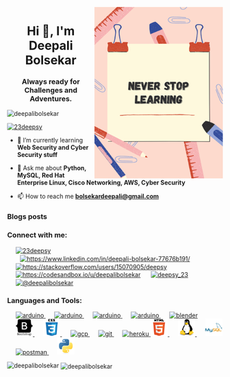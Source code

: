 <img align="right" height="400" width="300" src="never stop learning.png">
<h1 align="center">Hi 👋, I'm Deepali Bolsekar</h1>
<h3 align="center">Always ready for Challenges and Adventures.</h3>

<p align="left"> <img src="https://komarev.com/ghpvc/?username=deepalibolsekar&label=Profile%20views&color=0e75b6&style=flat" alt="deepalibolsekar" /> </p>

<p align="left"> <a href="https://twitter.com/23deepsy" target="blank"><img src="https://img.shields.io/twitter/follow/23deepsy?logo=twitter&style=for-the-badge" alt="23deepsy" /></a> </p>

- 🌱 I’m currently learning **Web Security and Cyber Security stuff**

- 💬 Ask me about **Python, MySQL, Red Hat Enterprise Linux, Cisco Networking, AWS, Cyber Security**

- 📫 How to reach me **bolsekardeepali@gmail.com**

### Blogs posts
<!-- BLOG-POST-LIST:START -->
<!-- BLOG-POST-LIST:END -->

<h3 align="left">Connect with me:</h3>

<p align="left">
      <a href="https://twitter.com/23deepsy" target="blank"
        ><img
          style="padding-left: 20px;"
          align="center"
          src="https://raw.githubusercontent.com/rahuldkjain/github-profile-readme-generator/master/src/images/icons/Social/twitter.svg"
          alt="23deepsy"
          height="30"
          width="40"
      /></a>
      <a
        href="https://linkedin.com/in/https://www.linkedin.com/in/deepali-bolsekar-77676b191/"
        target="blank"
        ><img
          style="padding-left: 30px;"
          align="center"
          src="https://raw.githubusercontent.com/rahuldkjain/github-profile-readme-generator/master/src/images/icons/Social/linked-in-alt.svg"
          alt="https://www.linkedin.com/in/deepali-bolsekar-77676b191/"
          height="30"
          width="40"
      /></a>
      <a
        href="https://stackoverflow.com/users/https://stackoverflow.com/users/15070905/deepsy"
        target="blank"
        ><img
          style="padding-left: 20px;"
          align="center"
          src="https://raw.githubusercontent.com/rahuldkjain/github-profile-readme-generator/master/src/images/icons/Social/stack-overflow.svg"
          alt="https://stackoverflow.com/users/15070905/deepsy"
          height="30"
          width="40"
      /></a>
      <a
        href="https://codesandbox.com/https://codesandbox.io/u/deepalibolsekar"
        target="blank"
        ><img
          style="padding-left: 20px;"
          align="center"
          src="https://cdn.jsdelivr.net/npm/simple-icons@3.0.1/icons/codesandbox.svg"
          alt="https://codesandbox.io/u/deepalibolsekar"
          height="30"
          width="40"
      /></a>
      <a href="https://instagram.com/deepsy_23" target="blank"
        ><img
          style="padding-left: 20px;"
          align="center"
          src="https://raw.githubusercontent.com/rahuldkjain/github-profile-readme-generator/master/src/images/icons/Social/instagram.svg"
          alt="deepsy_23"
          height="30"
          width="40"
      /></a>
      <a href="https://medium.com/@deepalibolsekar" target="blank"
        ><img
          style="padding-left: 20px;"
          align="center"
          src="https://raw.githubusercontent.com/rahuldkjain/github-profile-readme-generator/master/src/images/icons/Social/medium.svg"
          alt="@deepalibolsekar"
          height="30"
          width="40"
      /></a>
    </p>

<h3 align="left">Languages and Tools:</h3>
<a href="https://www.redhat.com/en" target="_blank"> <img style="padding-left: 20px;" src="https://www.vectorlogo.zone/logos/redhat/redhat-icon.svg" alt="arduino" width="40" height="40"/> </a><a href="https://www.cisco.com/" target="_blank"> <img style="padding-left: 20px;" src="https://www.vectorlogo.zone/logos/cisco/cisco-ar21.svg" alt="arduino" width="40" height="40"/> </a><a href="https://aws.amazon.com/?utm_source=vectorlogozone&utm_medium=referrer" target="_blank"> <img style="padding-left: 20px;" src="https://www.vectorlogo.zone/logos/amazon_aws/amazon_aws-icon.svg" alt="arduino" width="40" height="40"/> </a><a href="https://www.arduino.cc/" target="_blank"> <img style="padding-left: 20px;" src="https://cdn.worldvectorlogo.com/logos/arduino-1.svg" alt="arduino" width="40" height="40"/> </a>  <a href="https://www.blender.org/" target="_blank"> <img style="padding-left: 20px;"  src="https://download.blender.org/branding/community/blender_community_badge_white.svg" alt="blender" width="40" height="40"/> </a> <a href="https://getbootstrap.com" target="_blank"> <img style="padding-left: 20px;" src="https://raw.githubusercontent.com/devicons/devicon/master/icons/bootstrap/bootstrap-plain-wordmark.svg" alt="bootstrap" width="40" height="40"/> </a> <a href="https://www.w3schools.com/css/" target="_blank"> <img style="padding-left: 20px;" src="https://raw.githubusercontent.com/devicons/devicon/master/icons/css3/css3-original-wordmark.svg" alt="css3" width="40" height="40"/> </a> <a href="https://cloud.google.com" target="_blank"> <img style="padding-left: 20px;" src="https://www.vectorlogo.zone/logos/google_cloud/google_cloud-icon.svg" alt="gcp" width="40" height="40"/> </a> <a href="https://git-scm.com/" target="_blank"> <img style="padding-left: 20px;" src="https://www.vectorlogo.zone/logos/git-scm/git-scm-icon.svg" alt="git" width="40" height="40"/> </a> <a href="https://heroku.com" target="_blank"> <img style="padding-left: 20px;" src="https://www.vectorlogo.zone/logos/heroku/heroku-icon.svg" alt="heroku" width="40" height="40"/> </a> <a href="https://www.w3.org/html/" target="_blank"> <img src="https://raw.githubusercontent.com/devicons/devicon/master/icons/html5/html5-original-wordmark.svg" alt="html5" width="40" height="40"/> </a> <a href="https://www.linux.org/" target="_blank"> <img style="padding-left: 20px;" src="https://raw.githubusercontent.com/devicons/devicon/master/icons/linux/linux-original.svg" alt="linux" width="40" height="40"/> </a> <a href="https://www.mysql.com/" target="_blank"> <img style="padding-left: 20px;" src="https://raw.githubusercontent.com/devicons/devicon/master/icons/mysql/mysql-original-wordmark.svg" alt="mysql" width="40" height="40"/> </a>  <a href="https://postman.com" target="_blank"> <img style="padding-left: 20px;" src="https://www.vectorlogo.zone/logos/getpostman/getpostman-icon.svg" alt="postman" width="40" height="40"/> </a> <a href="https://www.python.org" target="_blank"> <img style="padding-left: 20px;"  src="https://raw.githubusercontent.com/devicons/devicon/master/icons/python/python-original.svg" alt="python" width="40" height="40"/> </a> </a> </p>

<p><img align="left" src="https://github-readme-stats.vercel.app/api/top-langs?username=deepalibolsekar&show_icons=true&locale=en&layout=compact" alt="deepalibolsekar" /></p>

<p>&nbsp;<img align="center" src="https://github-readme-stats.vercel.app/api?username=deepalibolsekar&show_icons=true&locale=en" alt="deepalibolsekar" /></p>
